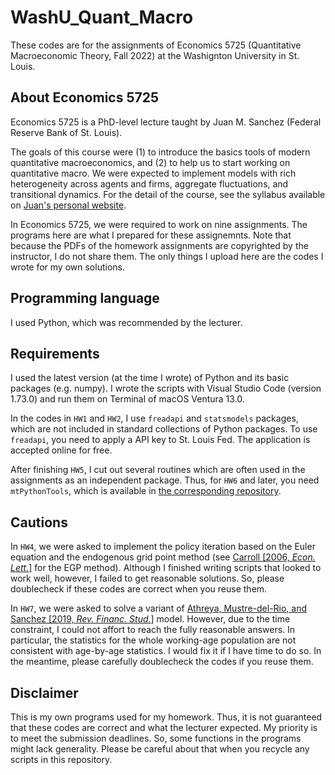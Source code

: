 # WashU_Quant_Macro
These codes are for the assignments of Economics 5725 (Quantitative Macroeconomic Theory, Fall 2022) at the Washignton University in St. Louis.


## About Economics 5725

Economics 5725 is a PhD-level lecture taught by Juan M. Sanchez (Federal Reserve Bank of St. Louis).

The goals of this course were (1) to introduce the basics tools of modern quantitative macroeconomics, and (2) to help us to start working on quantitative macro. We were expected to implement models with rich heterogeneity across agents and firms, aggregate fluctuations, and transitional dynamics. For the detail of the course, see the syllabus available on [Juan's personal website](https://sites.google.com/view/juanmsanchezweb).

In Economics 5725, we were required to work on nine assignments. The programs here are what I prepared for these assignemnts. Note that because the PDFs of the homework assignments are copyrighted by the instructor, I do not share them. The only things I upload here are the codes I wrote for my own solutions.


## Programming language
I used Python, which was recommended by the lecturer.

## Requirements
I used the latest version (at the time I wrote) of Python and its basic packages (e.g. numpy). I wrote the scripts with Visual Studio Code (version 1.73.0) and run them on Terminal of macOS Ventura 13.0.

In the codes in `HW1` and `HW2`, I use `freadapi` and `statsmodels` packages, which are not included in standard collections of Python packages. To use `freadapi`, you need to apply a API key to St. Louis Fed. The application is accepted online for free. 

After finishing `HW5`, I cut out several routines which are often used in the assignments as an independent package. Thus, for `HW6` and later, you need `mtPythonTools`, which is available in [the corresponding repository](https://github.com/mtanaka25/mtPythonTools).  

## Cautions
In `HW4`, we were asked to implement the policy iteration based on the Euler equation and the endogenous grid point method (see [Carroll [2006, *Econ. Lett.*]](https://doi.org/10.1016/j.econlet.2005.09.013) for the EGP method). Although I finished writing scripts that looked to work well, however, I failed to get reasonable solutions. So, please doublecheck if these codes are correct when you reuse them.

In `HW7`, we were asked to solve a variant of [Athreya, Mustre-del-Rio, and Sanchez [2019, *Rev. Financ. Stud.*]](https://academic.oup.com/rfs/article/32/10/3851/5305595) model. However, due to the time constraint, I could not affort to reach the fully reasonable answers. In particular, the statistics for the whole working-age population are not consistent with age-by-age statistics. I would fix it if I have time to do so. In the meantime, please carefully doublecheck the codes if you reuse them.

## Disclaimer
This is my own programs used for my homework. Thus, it is not guaranteed that these codes are correct and what the lecturer expected. 
My priority is to meet the submission deadlines. So, some functions in the programs might lack generality. Please be careful about that when you recycle any scripts in this repository.
